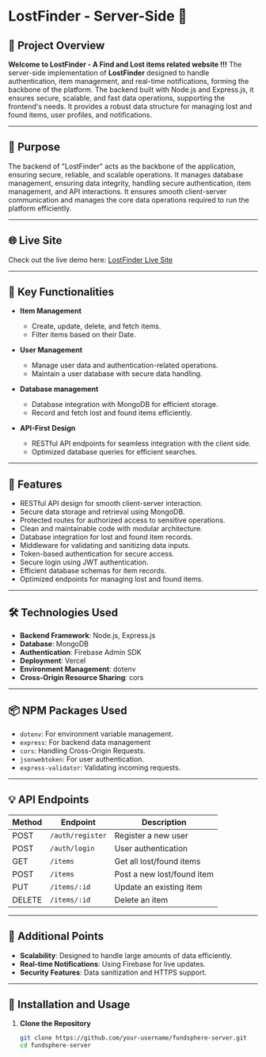 # LostFinder - Server-Side 🚀

## 📄 Project Overview

**Welcome to LostFinder - A Find and Lost items related website !!!** The server-side implementation of **LostFinder** designed to handle authentication, item management, and real-time notifications, forming the backbone of the platform. The backend built with Node.js and Express.js, it ensures secure, scalable, and fast data operations, supporting the frontend's needs. It provides a robust data structure for managing lost and found items, user profiles, and notifications.

---

## 🎯 Purpose

The backend of "LostFinder" acts as the backbone of the application, ensuring secure, reliable, and scalable operations. It manages database management, ensuring data integrity, handling secure authentication, item management, and API interactions. It ensures smooth client-server communication and manages the core data operations required to run the platform efficiently.

---

## 🌐 Live Site

Check out the live demo here: [LostFinder Live Site](https://b10-assignment-10-6b3b9.web.app/)

---

## 🔑 Key Functionalities
- **Item Management**  
  - Create, update, delete, and fetch items.  
  - Filter items based on their Date.  

- **User Management**  
  - Manage user data and authentication-related operations.
  - Maintain a user database with secure data handling. 

- **Database management**
  - Database integration with MongoDB for efficient storage.
  - Record and fetch lost and found items efficiently. 

- **API-First Design**  
  - RESTful API endpoints for seamless integration with the client side.
  - Optimized database queries for efficient searches.
 
---

## 🌟 Features

- RESTful API design for smooth client-server interaction.
- Secure data storage and retrieval using MongoDB.
- Protected routes for authorized access to sensitive operations.
- Clean and maintainable code with modular architecture.
- Database integration for lost and found item records.
- Middleware for validating and sanitizing data inputs.
- Token-based authentication for secure access.
- Secure login using JWT authentication.
- Efficient database schemas for item records.
- Optimized endpoints for managing lost and found items.

---

## 🛠️ Technologies Used

- **Backend Framework**: Node.js, Express.js
- **Database**: MongoDB
- **Authentication**: Firebase Admin SDK
- **Deployment**: Vercel
- **Environment Management**: dotenv
- **Cross-Origin Resource Sharing**: cors

---

## 📦 NPM Packages Used
- `dotenv`: For environment variable management.
- `express`: For backend data management
- `cors`: Handling Cross-Origin Requests.
- `jsonwebtoken`: For user authentication.
- `express-validator`: Validating incoming requests.

---

## 💡 API Endpoints
| Method | Endpoint             | Description                       |
|--------|----------------------|-----------------------------------|
| POST   | `/auth/register`     | Register a new user               |
| POST   | `/auth/login`        | User authentication               |
| GET    | `/items`             | Get all lost/found items          |
| POST   | `/items`             | Post a new lost/found item        |
| PUT    | `/items/:id`         | Update an existing item           |
| DELETE | `/items/:id`         | Delete an item                    |

---

## 📜 Additional Points
- **Scalability**: Designed to handle large amounts of data efficiently.
- **Real-time Notifications**: Using Firebase for live updates.
- **Security Features**: Data sanitization and HTTPS support.

---


## 🔧 Installation and Usage

1. **Clone the Repository**  
   ```bash
   git clone https://github.com/your-username/fundsphere-server.git
   cd fundsphere-server
